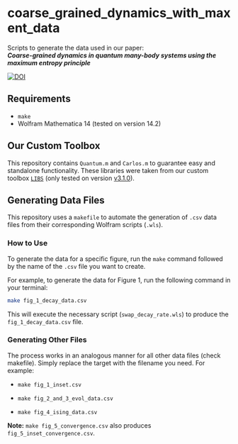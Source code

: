 # coarse_grained_dynamics_with_maxent_data

Scripts to generate the data used in our paper:  
**_Coarse-grained dynamics in quantum many-body systems using the maximum entropy principle_**

[![DOI](https://zenodo.org/badge/1028082909.svg)](https://doi.org/10.5281/zenodo.16618926)

## Requirements

- `make`
- Wolfram Mathematica 14 (tested on version 14.2)

## Our Custom Toolbox

This repository contains `Quantum.m` and `Carlos.m` to guarantee easy and standalone functionality. These libraries were taken from our custom toolbox [`LIBS`](https://github.com/carlospgmat03/libs) (only tested on version [v3.1.0](https://github.com/carlospgmat03/libs/releases/tag/v3.1.0)).

## Generating Data Files

This repository uses a `makefile` to automate the generation of `.csv` data files from their corresponding Wolfram scripts (`.wls`).

### How to Use

To generate the data for a specific figure, run the `make` command followed by the name of the `.csv` file you want to create.

For example, to generate the data for Figure 1, run the following command in your terminal:

```bash
make fig_1_decay_data.csv
```
This will execute the necessary script (`swap_decay_rate.wls`) to produce the `fig_1_decay_data.csv` file.

### Generating Other Files
The process works in an analogous manner for all other data files (check makefile). Simply replace the target with the filename you need. For example:

- `make fig_1_inset.csv`

- `make fig_2_and_3_evol_data.csv`

- `make fig_4_ising_data.csv`

__Note:__ `make fig_5_convergence.csv` also produces `fig_5_inset_convergence.csv`.
